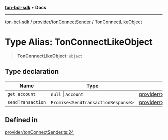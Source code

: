 [**ton-bcl-sdk**](../../../README.md) • **Docs**

***

[ton-bcl-sdk](../../../README.md) / [provider/tonConnectSender](../README.md) / TonConnectLikeObject

# Type Alias: TonConnectLikeObject

> **TonConnectLikeObject**: `object`

## Type declaration

| Name | Type | Defined in |
| ------ | ------ | ------ |
| `get account` | `null` \| `Account` | [provider/tonConnectSender.ts:25](https://github.com/ton-fun-tech/ton-bcl-sdk/blob/64dd7b20da5f56f7ea4c5b48591cd0c0026f6ac1/src/provider/tonConnectSender.ts#L25) |
| `sendTransaction` | `Promise`\<`SendTransactionResponse`\> | [provider/tonConnectSender.ts:26](https://github.com/ton-fun-tech/ton-bcl-sdk/blob/64dd7b20da5f56f7ea4c5b48591cd0c0026f6ac1/src/provider/tonConnectSender.ts#L26) |

## Defined in

[provider/tonConnectSender.ts:24](https://github.com/ton-fun-tech/ton-bcl-sdk/blob/64dd7b20da5f56f7ea4c5b48591cd0c0026f6ac1/src/provider/tonConnectSender.ts#L24)

